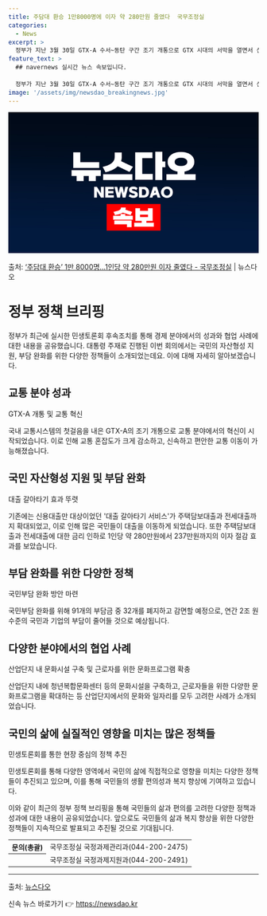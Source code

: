 ```yaml
---
title: 주담대 환승 1만8000명에 이자 약 280만원 줄였다  국무조정실
categories:
  - News
excerpt: >
  정부가 지난 3월 30일 GTX-A 수서~동탄 구간 조기 개통으로 GTX 시대의 서막을 열면서 신속하고 편안…
feature_text: >
  ## navernews 실시간 뉴스 속보입니다.

  정부가 지난 3월 30일 GTX-A 수서~동탄 구간 조기 개통으로 GTX 시대의 서막을 열면서 신속하고 편안…
image: '/assets/img/newsdao_breakingnews.jpg'
---
```


![뉴스다오 속보](/assets/img/newsdao_breakingnews.jpg)

<p>출처: <a href="https://newsdao.kr/3508" rel="dofollow">‘주담대 환승’ 1만 8000명…1인당 약 280만원 이자 줄였다 - 국무조정실</a> | 뉴스다오</p>

<h1>정부 정책 브리핑</h1>

<p data-ke-size="size16">정부가 최근에 실시한 민생토론회 후속조치를 통해 경제 분야에서의 성과와 협업 사례에 대한 내용을 공유했습니다. 대통령 주재로 진행된 이번 회의에서는 국민의 자산형성 지원, 부담 완화를 위한 다양한 정책들이 소개되었는데요. 이에 대해 자세히 알아보겠습니다.</p>

<h2>교통 분야 성과</h2>
<p data-ke-size="size16">GTX-A 개통 및 교통 혁신</p>
국내 교통시스템의 첫걸음을 내은 GTX-A의 조기 개통으로 교통 분야에서의 혁신이 시작되었습니다. 이로 인해 교통 혼잡도가 크게 감소하고, 신속하고 편안한 교통 이동이 가능해졌습니다.

<h2>국민 자산형성 지원 및 부담 완화</h2>
<p data-ke-size="size16">대출 갈아타기 효과 뚜렷</p>
기존에는 신용대출만 대상이었던 '대출 갈아타기 서비스'가 주택담보대출과 전세대출까지 확대되었고, 이로 인해 많은 국민들이 대출을 이동하게 되었습니다. 또한 주택담보대출과 전세대출에 대한 금리 인하로 1인당 약 280만원에서 237만원까지의 이자 절감 효과를 보았습니다.

<h2>부담 완화를 위한 다양한 정책</h2>
<p data-ke-size="size16">국민부담 완화 방안 마련</p>
국민부담 완화를 위해 91개의 부담금 중 32개를 폐지하고 감면할 예정으로, 연간 2조 원 수준의 국민과 기업의 부담이 줄어들 것으로 예상됩니다.

<h2>다양한 분야에서의 협업 사례</h2>
<p data-ke-size="size16">산업단지 내 문화시설 구축 및 근로자를 위한 문화프로그램 확충</p>
산업단지 내에 청년복합문화센터 등의 문화시설을 구축하고, 근로자들을 위한 다양한 문화프로그램을 확대하는 등 산업단지에서의 문화와 일자리를 모두 고려한 사례가 소개되었습니다.

<h2>국민의 삶에 실질적인 영향을 미치는 많은 정책들</h2>
<p data-ke-size="size16">민생토론회를 통한 현장 중심의 정책 추진</p>
민생토론회를 통해 다양한 영역에서 국민의 삶에 직접적으로 영향을 미치는 다양한 정책들이 추진되고 있으며, 이를 통해 국민들의 생활 편의성과 복지 향상에 기여하고 있습니다.

이와 같이 최근의 정부 정책 브리핑을 통해 국민들의 삶과 편의를 고려한 다양한 정책과 성과에 대한 내용이 공유되었습니다. 앞으로도 국민들의 삶과 복지 향상을 위한 다양한 정책들이 지속적으로 발표되고 추진될 것으로 기대됩니다. </p>

<table>
  <tr>
    <th>문의(총괄)</th>
    <td>국무조정실 국정과제관리과(044-200-2475)</td>
  </tr>
  <tr>
    <th></th>
    <td>국무조정실 국정과제지원과(044-200-2491)</td>
  </tr>
</table>

<hr>

<p data-ke-size="size16">출처: <a href="https://newsdao.kr/3508">뉴스다오</a></p> 

신속 뉴스 바로가기 👉 <a href="https://newsdao.kr" rel="dofollow">https://newsdao.kr</a>


